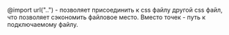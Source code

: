 @import url("..") - позволяет присоединить к css файлу другой css файл, что позволяет сэкономить файловое место. Вместо точек - путь к подключаемому файлу.